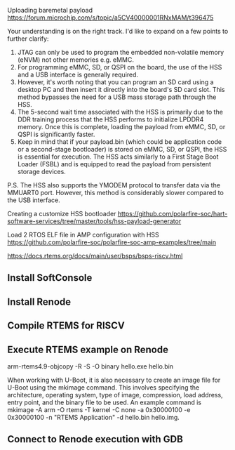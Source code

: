 Uploading baremetal payload
https://forum.microchip.com/s/topic/a5CV40000001RNxMAM/t396475

Your understanding is on the right track. I'd like to expand on a few points to further clarify:
1. JTAG can only be used to program the embedded non-volatile memory (eNVM) not other memories e.g. eMMC.
2. For programming eMMC, SD, or QSPI on the board, the use of the HSS and a USB interface is generally required.
3. However, it's worth noting that you can program an SD card using a desktop PC and then insert it directly into the board's SD card slot. This method bypasses the need for a USB mass storage path through the HSS.
4. The 5-second wait time associated with the HSS is primarily due to the DDR training process that the HSS performs to initialize LPDDR4 memory. Once this is complete, loading the payload from eMMC, SD, or QSPI is significantly faster.
5. Keep in mind that if your payload.bin (which could be application code or a second-stage bootloader) is stored on eMMC, SD, or QSPI, the HSS is essential for execution. The HSS acts similarly to a First Stage Boot Loader (FSBL) and is equipped to read the payload from persistent storage devices.


P.S. The HSS also supports the YMODEM protocol to transfer data via the MMUART0 port. However, this method is considerably slower compared to the USB interface.

Creating a customize HSS bootloader
https://github.com/polarfire-soc/hart-software-services/tree/master/tools/hss-payload-generator

Load 2 RTOS ELF file in AMP configuration with HSS
https://github.com/polarfire-soc/polarfire-soc-amp-examples/tree/main

https://docs.rtems.org/docs/main/user/bsps/bsps-riscv.html

## Install SoftConsole

## Install Renode

## Compile RTEMS for RISCV

## Execute RTEMS example on Renode

arm-rtems4.9-objcopy -R -S -O binary hello.exe hello.bin

When working with U-Boot, it is also necessary to create an image file for U-Boot using the mkimage command. This involves specifying the architecture, operating system, type of image, compression, load address, entry point, and the binary file to be used. An example command is mkimage -A arm -O rtems -T kernel -C none -a 0x30000100 -e 0x30000100 -n "RTEMS Application" -d hello.bin hello.img.

## Connect to Renode execution with GDB

